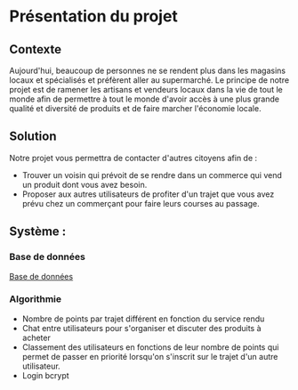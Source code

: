 # Présentation du projet

## Contexte

Aujourd'hui, beaucoup de personnes ne se rendent plus dans les magasins locaux et spécialisés et préfèrent aller au supermarché. Le principe de notre projet est de ramener les artisans et vendeurs locaux dans la vie de tout le monde afin de permettre à tout le monde d'avoir accès à une plus grande qualité et diversité de produits et de faire marcher l'économie locale.

## Solution

Notre projet vous permettra de contacter d'autres citoyens afin de :

- Trouver un voisin qui prévoit de se rendre dans un commerce qui vend un produit dont vous avez besoin.
- Proposer aux autres utilisateurs de profiter d'un trajet que vous avez prévu chez un commerçant pour faire leurs courses au passage.

## Système :

### Base de données

[Base de données](./Base%20de%20données%208f9b886f8c664d90a622cdc2437af808.md)

### Algorithmie

- Nombre de points par trajet différent en fonction du service rendu
- Chat entre utilisateurs pour s'organiser et discuter des produits à acheter
- Classement des utilisateurs en fonctions de leur nombre de points qui permet de passer en priorité lorsqu'on s'inscrit sur le trajet d'un autre utilisateur.
- Login bcrypt
